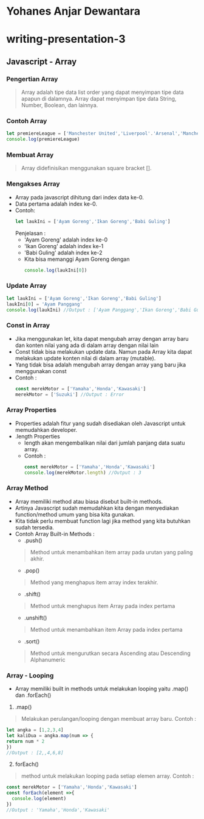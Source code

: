 # Yohanes Anjar Dewantara
# writing-presentation-3

## Javascript - Array<br>
### Pengertian Array
> Array adalah tipe data list order yang dapat menyimpan tipe data apapun di dalamnya. Array dapat menyimpan tipe data String, Number, Boolean, dan lainnya.
### Contoh Array
```Javascript
let premiereLeague = ['Manchester United','Liverpool'.'Arsenal','Manchester City', 'Chelsea','Tottenham Hotspur']
console.log(premiereLeague)
```
### Membuat Array
> Array didefinisikan menggunakan square bracket [].
### Mengakses Array
- Array pada javascript dihitung dari index data ke-0.
- Data pertama adalah index ke-0.
- Contoh:
  ```Javascript
  let laukIni = ['Ayam Goreng','Ikan Goreng','Babi Guling']
  ```
  Penjelasan :
  - 'Ayam Goreng' adalah index ke-0
  - 'Ikan Goreng' adalah index ke-1
  - 'Babi Guling' adalah index ke-2
  - Kita bisa memanggi Ayam Goreng dengan
    ```Javascript
    console.log(laukIni[0])
    ```
### Update Array
```Javascript
let laukIni = ['Ayam Goreng','Ikan Goreng','Babi Guling']
laukIni[0] = 'Ayam Panggang'
console.log(laukIni) //Output : ['Ayam Panggang','Ikan Goreng','Babi Guling']
```
### Const in Array
- Jika menggunakan let, kita dapat mengubah array  dengan array baru dan konten nilai yang ada di dalam array dengan nilai lain
- Const tidak bisa melakukan update data. Namun pada Array kita dapat melakukan update konten nilai di dalam array (mutable).
- Yang tidak bisa adalah mengubah array dengan array yang baru jika menggunakan const
- Contoh :
  ```Javascript
  const merekMotor = ['Yamaha','Honda','Kawasaki']
  merekMotor = ['Suzuki'] //Output : Error
  ```
### Array Properties
- Properties adalah fitur yang sudah disediakan oleh Javascript untuk memudahkan developer.
- .length Properties
  - length akan mengembalikan nilai dari jumlah panjang data suatu array.
  - Contoh :
    ```Javascript
    const merekMotor = ['Yamaha','Honda','Kawasaki']
    console.log(merekMotor.length) //Output : 3
    ```
### Array Method
- Array memiliki method atau biasa disebut built-in methods.
- Artinya Javascript sudah memudahkan kita dengan menyediakan function/method umum yang bisa kita gunakan.
- Kita tidak perlu membuat function lagi jika method yang kita butuhkan sudah tersedia.
- Contoh Array Built-in Methods :
  - .push()
  > Method untuk menambahkan item  array pada urutan yang paling akhir.
  - .pop()
  > Method yang menghapus item array index terakhir.
  - .shift()
  > Method untuk menghapus item Array pada index pertama
  - .unshift()
  > Method untuk menambahkan item Array pada index pertama
  - .sort()
  > Method untuk mengurutkan secara Ascending atau Descending Alphanumeric
### Array - Looping
- Array memiliki built in methods untuk melakukan looping yaitu .map() dan .forEach()
1. .map()
> Melakukan perulangan/looping dengan membuat array baru.
Contoh :
```Javascript
let angka = [1,2,3,4]
let kaliDua = angka.map(num => {
return num * 2
})
//Output : [2,,4,6,8]
```
2. forEach()
> method untuk melakukan looping pada setiap elemen array.
Contoh :
```Javascript
const merekMotor = ['Yamaha','Honda','Kawasaki']
const forEach(element =>{
  console.log(element)
})
//Output : 'Yamaha','Honda','Kawasaki'
```
